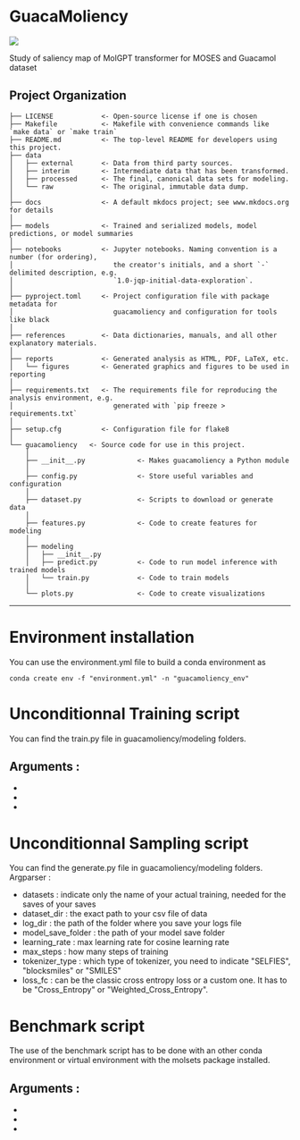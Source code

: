 # GuacaMoliency

<a target="_blank" href="https://cookiecutter-data-science.drivendata.org/">
    <img src="https://img.shields.io/badge/CCDS-Project%20template-328F97?logo=cookiecutter" />
</a>

Study of saliency map of MolGPT transformer for MOSES and Guacamol dataset

## Project Organization

```
├── LICENSE            <- Open-source license if one is chosen
├── Makefile           <- Makefile with convenience commands like `make data` or `make train`
├── README.md          <- The top-level README for developers using this project.
├── data
│   ├── external       <- Data from third party sources.
│   ├── interim        <- Intermediate data that has been transformed.
│   ├── processed      <- The final, canonical data sets for modeling.
│   └── raw            <- The original, immutable data dump.
│
├── docs               <- A default mkdocs project; see www.mkdocs.org for details
│
├── models             <- Trained and serialized models, model predictions, or model summaries
│
├── notebooks          <- Jupyter notebooks. Naming convention is a number (for ordering),
│                         the creator's initials, and a short `-` delimited description, e.g.
│                         `1.0-jqp-initial-data-exploration`.
│
├── pyproject.toml     <- Project configuration file with package metadata for 
│                         guacamoliency and configuration for tools like black
│
├── references         <- Data dictionaries, manuals, and all other explanatory materials.
│
├── reports            <- Generated analysis as HTML, PDF, LaTeX, etc.
│   └── figures        <- Generated graphics and figures to be used in reporting
│
├── requirements.txt   <- The requirements file for reproducing the analysis environment, e.g.
│                         generated with `pip freeze > requirements.txt`
│
├── setup.cfg          <- Configuration file for flake8
│
└── guacamoliency   <- Source code for use in this project.
    │
    ├── __init__.py             <- Makes guacamoliency a Python module
    │
    ├── config.py               <- Store useful variables and configuration
    │
    ├── dataset.py              <- Scripts to download or generate data
    │
    ├── features.py             <- Code to create features for modeling
    │
    ├── modeling                
    │   ├── __init__.py 
    │   ├── predict.py          <- Code to run model inference with trained models          
    │   └── train.py            <- Code to train models
    │
    └── plots.py                <- Code to create visualizations
```

--------

# Environment installation

You can use the environment.yml file to build a conda environment as 

` conda create env -f "environment.yml" -n "guacamoliency_env" `

# Unconditionnal Training script

You can find the train.py file in guacamoliency/modeling folders.

Arguments : 
- 
- 
- 
- 
# Unconditionnal Sampling script
You can find the generate.py file in guacamoliency/modeling folders.
Argparser : 
- datasets : indicate only the name of your actual training, needed for the saves of your saves
- dataset_dir : the exact path to your csv file of data 
- log_dir : the path of the folder where you save your logs file
- model_save_folder : the path of your model save folder
- learning_rate : max learning rate for cosine learning rate
- max_steps : how many steps of training
- tokenizer_type : which type of tokenizer, you need to indicate "SELFIES", "blocksmiles" or "SMILES"
- loss_fc : can be the classic cross entropy loss or a custom one. It has to be "Cross_Entropy"  or "Weighted_Cross_Entropy". 

# Benchmark script
The use of the benchmark script has to be done with an other conda environment or virtual environment with the molsets package installed.

Arguments : 
- 
- 
- 
- 